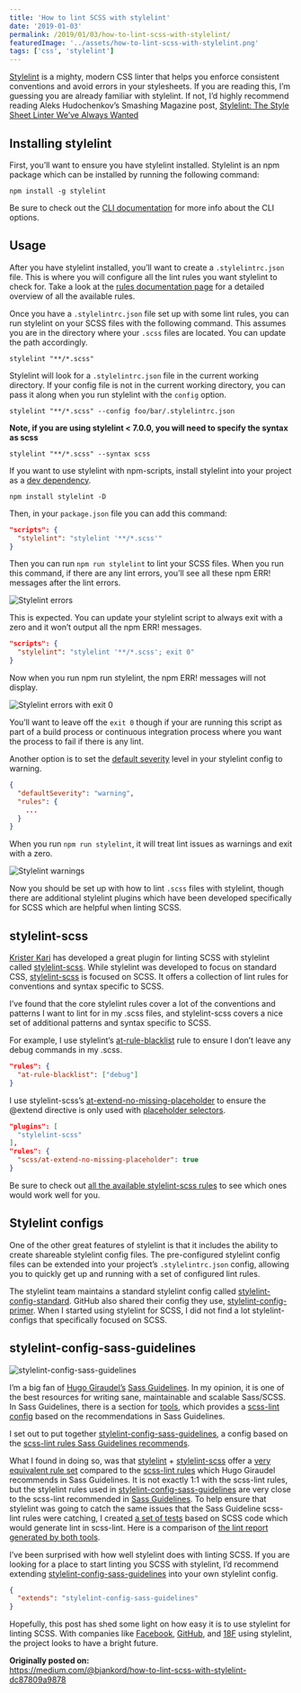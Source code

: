```yaml
---
title: 'How to lint SCSS with stylelint'
date: '2019-01-03'
permalink: /2019/01/03/how-to-lint-scss-with-stylelint/
featuredImage: '../assets/how-to-lint-scss-with-stylelint.png'
tags: ['css', 'stylelint']
---
```


[Stylelint](https://github.com/stylelint/stylelint) is a mighty, modern CSS linter that helps you enforce consistent conventions and avoid errors in your stylesheets. If you are reading this, I’m guessing you are already familiar with stylelint. If not, I’d highly recommend reading Aleks Hudochenkov’s Smashing Magazine post, [Stylelint: The Style Sheet Linter We’ve Always Wanted](https://www.smashingmagazine.com/2016/05/stylelint-the-style-sheet-linter-weve-always-wanted/)

## Installing stylelint
First, you’ll want to ensure you have stylelint installed. Stylelint is an npm package which can be installed by running the following command:

```
npm install -g stylelint
```

Be sure to check out the [CLI documentation](http://stylelint.io/user-guide/cli/) for more info about the CLI options.

## Usage
After you have stylelint installed, you’ll want to create a `.stylelintrc.json` file. This is where you will configure all the lint rules you want stylelint to check for. Take a look at the [rules documentation page](https://github.com/stylelint/stylelint/blob/master/docs/user-guide/rules.md) for a detailed overview of all the available rules.

Once you have a `.stylelintrc.json` file set up with some lint rules, you can run stylelint on your SCSS files with the following command. This assumes you are in the directory where your `.scss` files are located. You can update the path accordingly.

```
stylelint "**/*.scss"
```

Stylelint will look for a `.stylelintrc.json` file in the current working directory. If your config file is not in the current working directory, you can pass it along when you run stylelint with the `config` option.

```
stylelint "**/*.scss" --config foo/bar/.stylelintrc.json
```

__Note, if you are using stylelint < 7.0.0, you will need to specify the syntax as scss__

```
stylelint "**/*.scss" --syntax scss
```

If you want to use stylelint with npm-scripts, install stylelint into your project as a [dev dependency](https://docs.npmjs.com/files/package.json#devdependencies).

```
npm install stylelint -D
```

Then, in your `package.json` file you can add this command:

```json
"scripts": {
  "stylelint": "stylelint '**/*.scss'"
}
```

Then you can run `npm run stylelint` to lint your SCSS files. When you run this command, if there are any lint errors, you’ll see all these npm ERR! messages after the lint errors.

![Stylelint errors](../assets/how-to-lint-scss-with-stylelint-1.png)

This is expected. You can update your stylelint script to always exit with a zero and it won’t output all the npm ERR! messages.

```json
"scripts": {
  "stylelint": "stylelint '**/*.scss'; exit 0"
}
```

Now when you run npm run stylelint, the npm ERR! messages will not display.

![Stylelint errors with exit 0](../assets/how-to-lint-scss-with-stylelint-2.png)

You’ll want to leave off the `exit 0` though if your are running this script as part of a build process or continuous integration process where you want the process to fail if there is any lint.

Another option is to set the [default severity](http://stylelint.io/user-guide/configuration/#defaultseverity) level in your stylelint config to warning.

```json
{
  "defaultSeverity": "warning",
  "rules": {
    ...
  }
}
```

When you run `npm run stylelint`, it will treat lint issues as warnings and exit with a zero.

![Stylelint warnings](../assets/how-to-lint-scss-with-stylelint-3.png)

Now you should be set up with how to lint `.scss` files with stylelint, though there are additional stylelint plugins which have been developed specifically for SCSS which are helpful when linting SCSS.

## stylelint-scss
[Krister Kari](https://twitter.com/kristerkari) has developed a great plugin for linting SCSS with stylelint called [stylelint-scss](https://github.com/kristerkari/stylelint-scss). While stylelint was developed to focus on standard CSS, [stylelint-scss](https://github.com/kristerkari/stylelint-scss) is focused on SCSS. It offers a collection of lint rules for conventions and syntax specific to SCSS.

I’ve found that the core stylelint rules cover a lot of the conventions and patterns I want to lint for in my .scss files, and stylelint-scss covers a nice set of additional patterns and syntax specific to SCSS.

For example, I use stylelint’s [at-rule-blacklist](http://stylelint.io/user-guide/rules/at-rule-blacklist/) rule to ensure I don’t leave any debug commands in my .scss.

```json
"rules": {
  "at-rule-blacklist": ["debug"]
}
```

I use stylelint-scss’s [at-extend-no-missing-placeholder](https://github.com/kristerkari/stylelint-scss/blob/master/src/rules/at-extend-no-missing-placeholder/README.md) to ensure the @extend directive is only used with [placeholder selectors](http://sass-lang.com/documentation/file.SASS_REFERENCE.html#placeholder_selectors_foo).

```json
"plugins": [
  "stylelint-scss"
],
"rules": {
  "scss/at-extend-no-missing-placeholder": true
}
```

Be sure to check out [all the available stylelint-scss rules](https://github.com/kristerkari/stylelint-scss#list-of-rules) to see which ones would work well for you.

## Stylelint configs
One of the other great features of stylelint is that it includes the ability to create shareable stylelint config files. The pre-configured stylelint config files can be extended into your project’s `.stylelintrc.json` config, allowing you to quickly get up and running with a set of configured lint rules.

The stylelint team maintains a standard stylelint config called [stylelint-config-standard](https://github.com/stylelint/stylelint-config-standard). GitHub also shared their config they use, [stylelint-config-primer](https://github.com/primer/primer/tree/master/tools/stylelint-config-primer). When I started using stylelint for SCSS, I did not find a lot stylelint-configs that specifically focused on SCSS.

## stylelint-config-sass-guidelines

![stylelint-config-sass-guidelines](../assets/how-to-lint-scss-with-stylelint-4.png)

I’m a big fan of [Hugo Giraudel’s](http://hugogiraudel.com/) [Sass Guidelines](https://sass-guidelin.es/). In my opinion, it is one of the best resources for writing sane, maintainable and scalable Sass/SCSS. In Sass Guidelines, there is a section for [tools](https://sass-guidelin.es/#tools), which provides a [scss-lint config](https://sass-guidelin.es/#scss-lint) based on the recommendations in Sass Guidelines.

I set out to put together [stylelint-config-sass-guidelines](https://github.com/bjankord/stylelint-config-sass-guidelines), a config based on the [scss-lint rules Sass Guidelines recommends](https://sass-guidelin.es/#scss-lint).

What I found in doing so, was that [stylelint](https://github.com/stylelint/stylelint) + [stylelint-scss](https://github.com/kristerkari/stylelint-scss) offer a [very equivalent rule set](https://github.com/bjankord/stylelint-config-sass-guidelines/wiki/Lint-Rule-Comparison) compared to the [scss-lint rules](https://sass-guidelin.es/#scss-lint) which Hugo Giraudel recommends in Sass Guidelines. It is not exactly 1:1 with the scss-lint rules, but the stylelint rules used in [stylelint-config-sass-guidelines](https://github.com/bjankord/stylelint-config-sass-guidelines) are very close to the scss-lint recommended in [Sass Guidelines](https://sass-guidelin.es/#scss-lint). To help ensure that stylelint was going to catch the same issues that the Sass Guideline scss-lint rules were catching, I created [a set of tests](https://github.com/bjankord/stylelint-config-sass-guidelines/tree/master/__tests__) based on SCSS code which would generate lint in scss-lint. Here is a comparison of [the lint report generated by both tools](https://github.com/bjankord/stylelint-config-sass-guidelines/wiki/Lint-Report-Comparison).

I’ve been surprised with how well stylelint does with linting SCSS. If you are looking for a place to start linting you SCSS with stylelint, I’d recommend extending [stylelint-config-sass-guidelines](https://github.com/bjankord/stylelint-config-sass-guidelines) into your own stylelint config.

```json
{
  "extends": "stylelint-config-sass-guidelines"
}
```

Hopefully, this post has shed some light on how easy it is to use stylelint for linting SCSS. With companies like [Facebook](https://code.facebook.com/posts/879890885467584), [GitHub](https://github.com/primer/primer/tree/master/tools/stylelint-config-primer), and [18F](https://github.com/18F/stylelint-rules) using stylelint, the project looks to have a bright future.

__Originally posted on:__
<br />
https://medium.com/@bjankord/how-to-lint-scss-with-stylelint-dc87809a9878